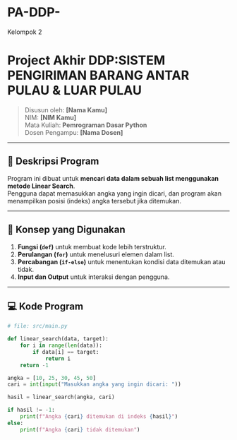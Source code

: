 # PA-DDP-
Kelompok 2
# Project Akhir DDP:SISTEM PENGIRIMAN BARANG ANTAR PULAU & LUAR PULAU 
> Disusun oleh: **[Nama Kamu]**  
> NIM: **[NIM Kamu]**  
> Mata Kuliah: **Pemrograman Dasar Python**  
> Dosen Pengampu: **[Nama Dosen]**

---

## 📌 Deskripsi Program
Program ini dibuat untuk **mencari data dalam sebuah list menggunakan metode Linear Search**.  
Pengguna dapat memasukkan angka yang ingin dicari, dan program akan menampilkan posisi (indeks) angka tersebut jika ditemukan.

---

## 🧠 Konsep yang Digunakan
1. **Fungsi (`def`)** untuk membuat kode lebih terstruktur.  
2. **Perulangan (`for`)** untuk menelusuri elemen dalam list.  
3. **Percabangan (`if-else`)** untuk menentukan kondisi data ditemukan atau tidak.  
4. **Input dan Output** untuk interaksi dengan pengguna.  

---

## 💻 Kode Program

```python
# file: src/main.py

def linear_search(data, target):
    for i in range(len(data)):
        if data[i] == target:
            return i
    return -1

angka = [10, 25, 30, 45, 50]
cari = int(input("Masukkan angka yang ingin dicari: "))

hasil = linear_search(angka, cari)

if hasil != -1:
    print(f"Angka {cari} ditemukan di indeks {hasil}")
else:
    print(f"Angka {cari} tidak ditemukan")
